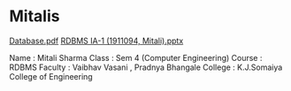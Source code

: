 # Mitalis
[Database.pdf](https://github.com/Mitali41/Mitalis/files/6403470/Database.pdf)
[RDBMS IA-1 (1911094, Mitali).pptx](https://github.com/Mitali41/Mitalis/files/6403474/RDBMS.IA-1.1911094.Mitali.pptx)

Name : Mitali Sharma
Class : Sem 4 (Computer Engineering)
Course : RDBMS
Faculty : Vaibhav Vasani , Pradnya Bhangale
College : K.J.Somaiya College of Engineering
